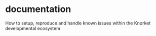 # documentation
How to setup, reproduce and handle known issues within the Knorket developmental ecosystem
